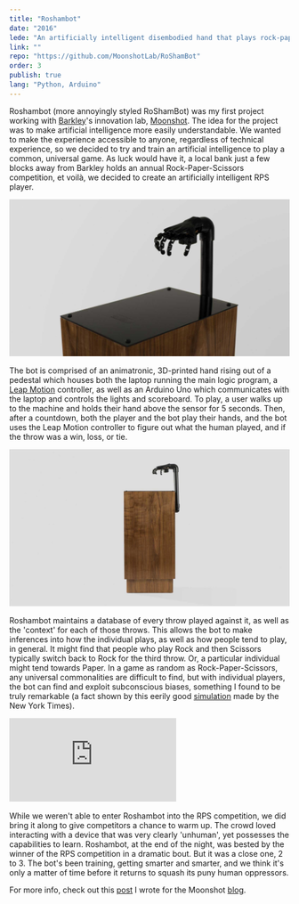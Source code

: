 ```yaml
---
title: "Roshambot"
date: "2016"
lede: "An artificially intelligent disembodied hand that plays rock-paper-scissors."
link: ""
repo: "https://github.com/MoonshotLab/RoShamBot"
order: 3
publish: true
lang: "Python, Arduino"
---
```


Roshambot (more annoyingly styled RoShamBot) was my first project working with <a href="https://www.barkleyus.com/" target="_blank">Barkley</a>'s innovation lab, <a href="http://moonshot.barkleyus.com" target="_blank">Moonshot</a>. The idea for the project was to make artificial intelligence more easily understandable. We wanted to make the experience accessible to anyone, regardless of technical experience, so we decided to try and train an artificial intelligence to play a common, universal game. As luck would have it, a local bank just a few blocks away from Barkley holds an annual Rock-Paper-Scissors competition, et voilà, we decided to create an artificially intelligent RPS player.

<div class="blog-inset">
  <img src="hand.jpg" alt="Roshambot Hand" title="Roshambot Hand" data-action="zoom"/>
</div>

The bot is comprised of an animatronic, 3D-printed hand rising out of a pedestal which houses both the laptop running the main logic program, a <a href="https://en.wikipedia.org/wiki/Leap_Motion#Technology" target="_blank">Leap Motion</a> controller, as well as an Arduino Uno which communicates with the laptop and controls the lights and scoreboard. To play, a user walks up to the machine and holds their hand above the sensor for 5 seconds. Then, after a countdown, both the player and the bot play their hands, and the bot uses the Leap Motion controller to figure out what the human played, and if the throw was a win, loss, or tie.

<div class="blog-inset">
  <img src="pedestal.jpg" alt="Roshambot Pedestal" title="Roshambot Pedestal" data-action="zoom"/>
</div>

Roshambot maintains a database of every throw played against it, as well as the 'context' for each of those throws. This allows the bot to make inferences into how the individual plays, as well as how people tend to play, in general. It might find that people who play Rock and then Scissors typically switch back to Rock for the third throw. Or, a particular individual might tend towards Paper. In a game as random as Rock-Paper-Scissors, any universal commonalities are difficult to find, but with individual players, the bot can find and exploit subconscious biases, something I found to be truly remarkable (a fact shown by this eerily good <a href="http://www.nytimes.com/interactive/science/rock-paper-scissors.html" target="_blank">simulation</a> made by the New York Times).

<div class="blog-inset">
  <iframe class="youtube" src="https://www.youtube.com/embed/uS2KD28gLHM?rel=0&amp;showinfo=0" frameborder="0" allowfullscreen></iframe>
</div>

While we weren't able to enter Roshambot into the RPS competition, we did bring it along to give competitors a chance to warm up. The crowd loved interacting with a device that was very clearly 'unhuman', yet possesses the capabilities to learn. Roshambot, at the end of the night, was bested by the winner of the RPS competition in a dramatic bout. But it was a close one, 2 to 3. The bot's been training, getting smarter and smarter, and we think it's only a matter of time before it returns to squash its puny human oppressors.

For more info, check out this <a href="https://medium.com/moonshotlab/man-vs-machine-learning-40a39f7f936" target="_blank">post</a> I wrote for the Moonshot <a href="https://medium.com/moonshotlab" target="_blank">blog</a>.
